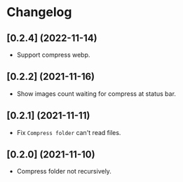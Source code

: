 # Changelog
## [0.2.4] (2022-11-14)

- Support compress webp.

## [0.2.2] (2021-11-16)

- Show images count waiting for compress at status bar.

## [0.2.1] (2021-11-11)

- Fix `Compress folder` can't read files.

## [0.2.0] (2021-11-10)

- Compress folder not recursively.
